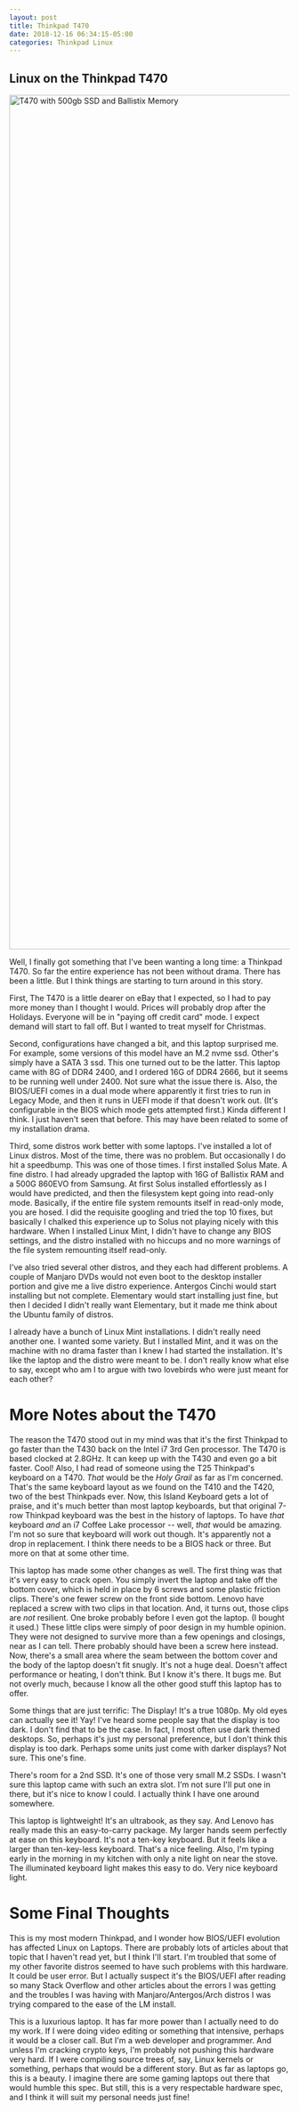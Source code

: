 ```yaml
---
layout: post
title: Thinkpad T470
date: 2018-12-16 06:34:15-05:00
categories: Thinkpad Linux
---
```


## Linux on the Thinkpad T470

<a data-flickr-embed="true"  href="https://www.flickr.com/photos/deepbsd/31385806427/in/dateposted-public/" title="T470 with 500gb SSD and Ballistix Memory"><img src="https://farm5.staticflickr.com/4907/31385806427_7cbcfe20cd_k.jpg" width="2048" height="1536" alt="T470 with 500gb SSD and Ballistix Memory"></a><script async src="//embedr.flickr.com/assets/client-code.js" charset="utf-8"></script>

Well, I finally got something that I've been wanting a long time: a Thinkpad T470. So far the entire experience has not been without
drama.  There has been a little.  But I think things are starting to turn around in this story.

First, The T470 is a little dearer on eBay that I expected, so I had to pay more money than I thought I would.  Prices will probably
drop after the Holidays.  Everyone will be in "paying off credit card" mode.  I expect demand will start to fall off.  But I wanted to
treat myself for Christmas.

Second, configurations have changed a bit, and this laptop surprised me.  For example, some versions of this model have an M.2 nvme
ssd.  Other's simply have a SATA 3 ssd.  This one turned out to be the latter.  This laptop came with 8G of DDR4 2400, and I ordered 16G
of DDR4 2666, but it seems to be running well under 2400.  Not sure what the issue there is.  Also, the BIOS/UEFI comes in a dual mode
where apparently it first tries to run in Legacy Mode, and then it runs in UEFI mode if that doesn't work out.  (It's configurable in 
the BIOS which mode gets attempted first.)  Kinda different I think.  I just haven't seen that before.  This may have been related to some 
of my installation drama.

Third, some distros work better with some laptops.  I've installed a lot of Linux distros.  Most of the time, there was no problem.  But
occasionally I do hit a speedbump.  This was one of those times.  I first installed Solus Mate.  A fine distro.  I had already upgraded the
laptop with 16G of Ballistix RAM and a 500G 860EVO from Samsung.  At first Solus installed effortlessly as I would have predicted, and
then the filesystem kept going into read-only mode.  Basically, if the entire file system remounts itself in read-only mode, you are
hosed.  I did the requisite googling and tried the top 10 fixes, but basically I chalked this experience up to Solus not playing nicely
with this hardware.  When I installed Linux Mint, I didn't have to change any BIOS settings, and the distro installed with no hiccups and
no more warnings of the file system remounting itself read-only.

I've also tried several other distros, and they each had different problems.  A couple of Manjaro DVDs would not even boot to the desktop
installer portion and give me a live distro experience.  Antergos Cinchi would start installing but not complete.  Elementary would start
installing just fine, but then I decided I didn't really want Elementary, but it made me think about the Ubuntu family of distros.  

I already have a bunch of Linux Mint installations.  I didn't really need another one.  I wanted some variety.  But I installed Mint, and
it was on the machine with no drama faster than I knew I had started the installation.  It's like the laptop and the distro were meant to
be.  I don't really know what else to say, except who am I to argue with two lovebirds who were just meant for each other?

# More Notes about the T470

The reason the T470 stood out in my mind was that it's the first Thinkpad to go faster than the T430 back on the Intel i7 3rd Gen
processor.  The T470 is based clocked at 2.8GHz.  It can keep up with the T430 and even go a bit faster.  Cool!  Also, I had read of
someone using the T25 Thinkpad's keyboard on a T470.  _That_ would be the *Holy Grail* as far as I'm concerned.  That's the same keyboard
layout as we found on the T410 and the T420, two of the best Thinkpads ever.  Now, this Island Keyboard gets a lot of praise, and it's
much better than most laptop keyboards, but that original 7-row Thinkpad keyboard was the best in the history of laptops.  To have _that_
keyboard _and_ an i7 Coffee Lake processor -- well, _that_ would be amazing.  I'm not so sure that keyboard will work out though.  It's
apparently not a drop in replacement.  I think there needs to be a BIOS hack or three.  But more on that at some other time.

This laptop has made some other changes as well.  The first thing was that it's very easy to crack open.  You simply invert the laptop and
take off the bottom cover, which is held in place by 6 screws and some plastic friction clips.  There's one fewer screw on the front side
bottom.  Lenovo have replaced a screw with two clips in that location.  And, it turns out, those clips are _not_ resilient.  One broke
probably before I even got the laptop.  (I bought it used.)  These little clips were simply of poor design in my humble opinion.  They were
not designed to survive more than a few openings and closings, near as I can tell.  There probably should have been a screw here instead.
Now, there's a small area where the seam between the bottom cover and the body of the laptop doesn't fit snugly.  It's not a huge deal.
Doesn't affect performance or heating, I don't think.  But I know it's there.  It bugs me.  But not overly much, because I know all the
other good stuff this laptop has to offer.

Some things that are just terrific:  The Display!  It's a true 1080p.  My old eyes can actually see it!  Yay!  I've heard some people say
that the display is too dark.  I don't find that to be the case.  In fact, I most often use dark themed desktops.  So, perhaps it's just
my personal preference, but I don't think this display is too dark.  Perhaps some units just come with darker displays?  Not sure.  This
one's fine.

There's room for a 2nd SSD.  It's one of those very small M.2 SSDs.  I wasn't sure this laptop came with such an extra slot.  I'm not sure
I'll put one in there, but it's nice to know I could.  I actually think I have one around somewhere.

This laptop is lightweight!  It's an ultrabook, as they say.  And Lenovo has really made this an easy-to-carry package.  My larger hands
seem perfectly at ease on this keyboard.  It's not a ten-key keyboard.  But it feels like a larger than ten-key-less keyboard.  That's a
nice feeling.  Also, I'm typing early in the morning in my kitchen with only a nite light on near the stove.  The illuminated keyboard
light makes this easy to do.  Very nice keyboard light.

# Some Final Thoughts

This is my most modern Thinkpad, and I wonder how BIOS/UEFI evolution has affected Linux on Laptops.  There are probably lots of articles
about that topic that I haven't read yet, but I think I'll start. I'm troubled that some of my other favorite distros seemed to have such
problems with this hardware.  It could be user error.  But I actually suspect it's the BIOS/UEFI after reading so many Stack Overflow and
other articles about the errors I was getting and the troubles I was having with Manjaro/Antergos/Arch distros I was trying compared to
the ease of the LM install.

This is a luxurious laptop.  It has far more power than I actually need to do my work.  If I were doing video editing or something that
intensive, perhaps it would be a closer call.  But I'm a web developer and programmer.  And unless I'm cracking crypto keys, I'm probably
not pushing this hardware very hard.  If I were compiling source trees of, say, Linux kernels or something, perhaps that would be a
different story.  But as far as laptops go, this is a beauty.  I imagine there are some gaming laptops out there that would humble this
spec.  But still, this is a very respectable hardware spec, and I think it will suit my personal needs just fine!


